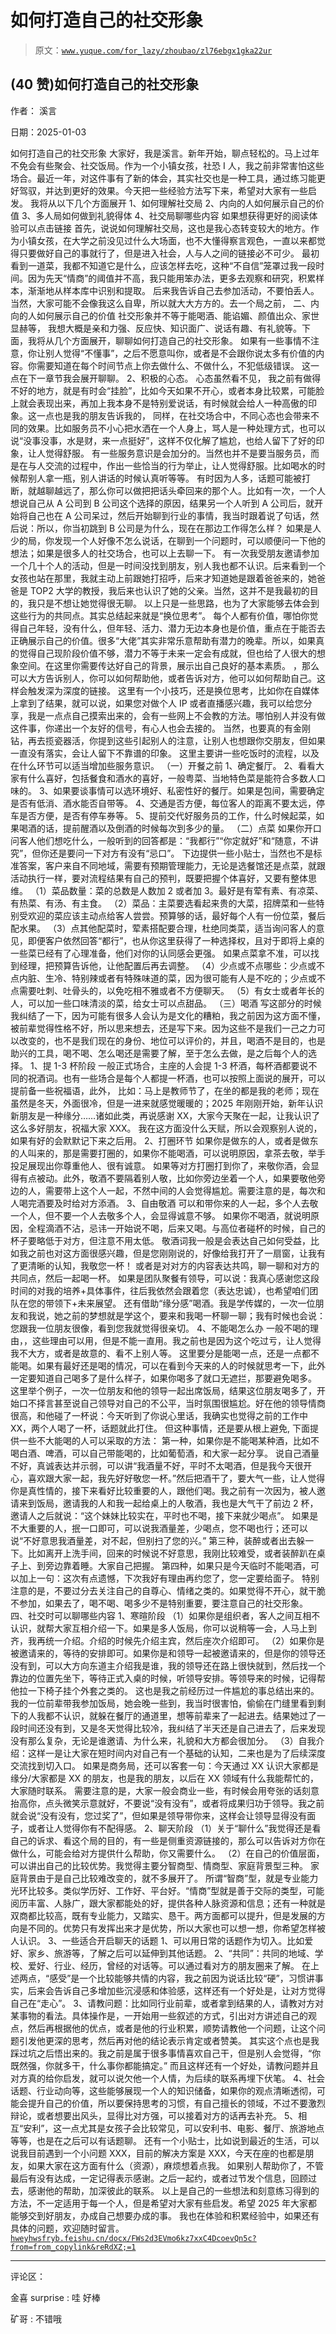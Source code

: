 # 如何打造自己的社交形象

> 原文：[`www.yuque.com/for_lazy/zhoubao/zl76ebgx1gka22ur`](https://www.yuque.com/for_lazy/zhoubao/zl76ebgx1gka22ur)

## (40 赞)如何打造自己的社交形象

作者： 溪言

日期：2025-01-03

如何打造自己的社交形象
大家好，我是溪言。新年开始，聊点轻松的。马上过年不免会有些聚会、社交饭局。作为一个小镇女孩，社恐 I 人，我之前非常害怕这些场合。最近一年，对这件事有了新的体会，其实社交也是一种工具，通过练习能更好驾驭，并达到更好的效果。今天把一些经验方法写下来，希望对大家有一些启发。
我将从以下几个方面展开 1、如何理解社交局 2、内向的人如何展示自己的价值 3、多人局如何做到礼貌得体 4、社交局聊哪些内容
如果想获得更好的阅读体验可以点击链接
首先，说说如何理解社交局，这也是我心态转变较大的地方。作为小镇女孩，在大学之前没见过什么大场面，也不大懂得察言观色，一直以来都觉得只要做好自己的事就行了，但是进入社会，人与人之间的链接必不可少。
最初看到一道菜，我都不知道它是什么，应该怎样去吃，这种“不自信”笼罩过我一段时间。因为先天“情商”的阈值并不高，我只能用笨办法，更多去观察和研究，积累样本，渐渐地从样本库中识别和提取。
后来我告诉自己去参加活动，不要怕丢人。 当然，大家可能不会像我这么自卑，所以就大大方方的。去一个局之前， 二、内向的人如何展示自己的价值
社交形象并不等于能喝酒、能谄媚、颜值出众、家世显赫等，
我想大概是亲和力强、反应快、知识面广、说话有趣、有礼貌等。下面，我将从几个方面展开，聊聊如何打造自己的社交形象。
如果有一些事情不注意，你让别人觉得“不懂事”，之后不愿意叫你，或者是不会跟你说太多有价值的内容。你需要知道在每个时间节点上你去做什么、不做什么，不犯低级错误。
这一点在下一章节我会展开聊聊。 2、积极的心态。 心态虽然看不见，
我之前有做得不好的地方，就是有时会“挂脸”，比如今天如果不开心，或者本身比较累，可能脸上就会表现出来，再加上我本身不是特别爱说话，有时候就会给人一种高傲的印象。这一点也是我的朋友告诉我的，
同样，在社交场合中，不同心态也会带来不同的效果。比如服务员不小心把水洒在一个人身上，骂人是一种处理方式，也可以说“没事没事，水是财，来一点挺好”，这样不仅化解了尴尬，也给人留下了好的印象，让人觉得舒服。
有一些服务意识是会加分的。当然也并不是要当服务员，而是在与人交流的过程中，作出一些恰当的行为举止，让人觉得舒服。比如喝水的时候帮别人拿一瓶，别人讲话的时候认真听等等。
有时因为人多，话题可能被打断，就越聊越远了，那么你可以做把把话头牵回来的那个人。比如有一次，一个人想说自己从 A 公司到 B 公司这个选择的原因，结果另一个人听到 A 公司后，就开始将自己也在 A 公司呆过，然后开始聊到行业的事情，我当时跟着说了句话，然后说：所以，你当初跳到 B 公司是为什么，现在在那边工作得怎么样？
如果是人少的局，你发现一个人好像不怎么说话，在聊到一个问题时，可以顺便问一下他的想法；如果是很多人的社交场合，也可以上去聊一下。
有一次我受朋友邀请参加一个几十个人的活动，但是一时间没找到朋友，别人我也都不认识。后来看到一个女孩也站在那里，我就主动上前跟她打招呼，后来才知道她是跟着爸爸来的，她爸爸是 TOP2 大学的教授，我后来也认识了她的父亲。当然，这并不是我最初的目的，我只是不想让她觉得很无聊。
以上只是一些思路，也为了大家能够去体会到这些行为的共同点。其实总结起来就是“换位思考”。
每个人都有价值，哪怕你觉得自己年轻，没有什么，但年轻、活力、潜力无边本身也是价值，重点在于能否去正确展示自己的价值。很多“大佬”其实非常乐意帮助有潜力的晚辈。所以，如果真的觉得自己现阶段价值不够，潜力不等于未来一定会有成就，但也给了人很大的想象空间。在这里你需要传达好自己的背景，展示出自己良好的基本素质。
，那么可以大方告诉别人，你可以如何帮助他，或者告诉对方，他可以如何帮助自己。这样会触发深为深度的链接。
这里有一个小技巧，还是换位思考，比如你在自媒体上拿到了结果，就可以说，如果您对做个人 IP 或者直播感兴趣，我可以给您分享，我是一点点自己摸索出来的，会有一些网上不会教的方法。哪怕别人并没有做这件事，你递出一个友好的信号，有心人也会去接的。
当然，也要真的有金刚钻，再去揽瓷器活，你提到这些引起别人的注意，让别人也想跟你交朋友，但如果一直没有落实，会让人留下不靠谱的印象。
这里主要讲一些吃饭时的流程，以及在什么环节可以适当增加些服务意识。 （一）开餐之前 1、确定餐厅。
2、看看大家有什么喜好，包括餐食和酒水的喜好，一般粤菜、当地特色菜是能符合多数人口味的。
3、如果要谈事情可以选环境好、私密性好的餐厅。如果是包间，需要确定是否有低消、酒水能否自带等。
4、交通是否方便，每位客人的距离不要太远，停车是否方便，是否有停车券等。
5、提前交代好服务员的工作，什么时候起菜，如果喝酒的话，提前醒酒以及倒酒的时候每次到多少的量。 （二）点菜
如果你开口问客人他们想吃什么，一般听到的回答都是：“我都行”“你定就好”和“随意，不讲究”，但你还是要问一下对方有没有“忌口”。
下边提供一些小贴士，当然也不是标准答案，客户来自不同地域，需要有预期管理能力，无论是选餐馆还是点菜，就跟活动执行一样，要对流程结果有自己的预判，既要把握个体喜好，又要有整体思维。
（1）菜品数量：菜的总数是人数加 2 或者加 3。最好是有荤有素、有凉菜、有热菜、有汤、有主食。
（2）菜品：主菜要选看起来贵的大菜，招牌菜和一些特别受欢迎的菜应该主动点给客人尝尝。预算够的话，最好每个人有一份位菜，餐后配水果。
（3）点其他配菜时，荤素搭配要合理，杜绝同类菜，适当询问客人的意见，即便客户依然回答“都行”，也从你这里获得了一种选择权，且对于即将上桌的一些菜已经有了心理准备，他们对你的认同感会更强。
如果点菜拿不准，可以找到经理，把预算告诉他，让他配置后再去调整。
（4）少点或不点哪些：少点或不点内脏、生冷、特别辣或者有特殊味道的菜，因为很可能有人是不吃的；少点或不点需要吐刺、吐骨头的，以免吃相不雅或者不方便聊天。
（5）有女士或者年长的人，可以加一些口味清淡的菜，给女士可以点甜品。 （三）喝酒
写这部分的时候我纠结了一下，因为可能有很多人会认为是文化的糟粕，我之前因为这方面不懂，被前辈觉得性格不好，所以思来想去，还是写下来。因为这些不是我们一己之力可以改变的，也不是我们现在的身份、地位可以评价的，并且，喝酒不是目的，也是助兴的工具，喝不喝、怎么喝还是需要了解，至于怎么去做，是之后每个人的选择。
1、提 1-3 杯阶段
一般正式场合，主座的人会提 1-3 杯酒，每杯酒都要说不同的祝酒词。也有一些场合是每个人都提一杯酒，也可以按照上面说的展开，可以提前备一些祝福语，此外，
比如：马上是教师节了，在坐的都是我的老师；现在虽然是冬天，外面很冷，但是一进来就感觉暖暖的；2025 年刚刚开始，新年认识新朋友是一种缘分……诸如此类，再说感谢 XX，大家今天聚在一起，让我认识了这么多好朋友，祝福大家 XXX。
我在这方面没什么天赋，所以会观察别人说的，如果有好的会默默记下来之后用。 2、打圈环节
如果你是做东的人，或者是做东的人叫来的，那是需要打圈的，如果你不能喝酒，可以说明原因，拿茶去敬，举手投足展现出你尊重他人、很有诚意。
如果等对方打圈打到你了，来敬你酒，会显得有点被动。此外，敬酒不要隔着别人敬，比如你旁边坐着一个人，如果要敬他旁边的人，需要带上这个人一起，不然中间的人会觉得尴尬。需要注意的是，每次和人喝完酒要及时给对方添酒。
3、自由敬酒 可以和带你来的人一起，多个人去敬一个人，但不要一个人去敬多个人，会显得诚意不够。
如果你不喝酒，就说明原因，全程滴酒不沾，忌讳一开始说不喝，后来又喝。与高位者碰杯的时候，自己的杯子要略低于对方，但注意不用太低。
敬酒词我一般是会表达自己如何受益，比如我之前也对这方面很感兴趣，但是您刚刚说的，好像给我打开了一扇窗，让我有了更清晰的认知，我敬您一杯！
或者是对对方的内容表达共鸣，聊一聊和对方的共同点，然后一起喝一杯。
如果是团队聚餐有领导，可以说：我真心感谢您这段时间的对我的培养+具体事件，往后我依然会跟着您（表达忠诚），也希望咱们团队在您的带领下+未来展望。
还有借助“缘分感”喝酒。我是学传媒的，一次一位朋友和我说，她之前的梦想就是学这个，要来和我喝一杯聊一聊；我有时候也会说：您跟我一位朋友很像，看到您我就觉得很亲切。
4、不能喝怎么办 一般不喝的理由，，这些理由可以用，但是不能一直用。我之前也是因为这个吃过亏，让人觉得我不大方，或者是故意的、看不上别人等。
这里要分是能喝一点，还是一点都不能喝。如果有最好还是喝的情况，可以在看到今天来的人的时候就思考一下，此外一定要知道自己喝多了是什么样子，如果你喝多了就口无遮拦，那要避免喝多。
这里举个例子，一次一位朋友和他的领导一起出席饭局，结果这位朋友喝多了，开始口不择言甚至说自己领导对自己的不公平，当时氛围很尴尬。好在他的领导情商很高，和他碰了一杯说：今天听到了你说心里话，我确实也觉得之前的工作中 XX，两个人喝了一杯，话题就此打住。
但这种事情，还是要从根上避免, 下面提供一些不大能喝的人可以采取的方法：
第一种，如果你是不能喝某种酒，比如不喝白酒、啤酒，可以自己带能喝的，比如葡萄酒，和大家一起分享。
说自己酒量不好，真诚表达并示弱，可以讲“我酒量不好，平时不太喝酒，但是我今天很开心，喜欢跟大家一起，我先好好敬您一杯。”然后把酒干了，要大气一些，让人觉得你是真性情的，接下来看好比较重要的人，跟他们喝。我之前有一次因为，被人邀请来到饭局，邀请我的人和我一起给桌上的人敬酒，我也是大气干了前边 2 杯，邀请人之后就说：“这个妹妹比较实在，平时也不喝，接下来就少喝点”。
如果是不大重要的人，抿一口即可，可以说我酒量差，少喝点，您不喝也行；还可以说“不好意思我酒量差，对不起，但别扫了您的兴。”
第三种，装醉或者出去躲一下。比如离开上洗手间，回来的时候说不好意思，我刚比较难受，或者装醉趴在桌子上、到旁边靠着睡。大家自己把握。
第四种，如果只是今天临时不能喝酒，可以加上一句：这次有点遗憾，下次我好有理由再约您了，您一定要给面子。
特别注意的是，不要过分去关注自己的自尊心、情绪之类的。如果觉得不开心，就干脆不参加，如果去了，喝不喝、喝多少不是特别重要，要注意自己的社交形象。
四、社交时可以聊哪些内容 1、寒暄阶段
（1）如果你是组织者，客人之间互相不认识，就帮大家互相介绍一下。如果是多人饭局，你可以说稍等一会，人马上到齐，我再统一介绍。介绍的时候先介绍主宾，然后座次介绍即可。
（2）如果你是被邀请来的，等待的安排即可。如果你是和领导一起被邀请来的，但是你的领导还没有到，可以大方向东道主介绍我是谁，我的领导还在路上很快就到，然后找一个靠边的位置先坐下，等待正式入桌的时候，听领导安排。等领导来的时候，记得帮他拉一下椅子挂个外套之类的。
这也是我之前经历过一件尴尬的事总结出来的。我的一位前辈带我参加饭局，她会晚一些到，我当时很害怕，偷偷在门缝里看到剩下的人我都不认识，就躲在餐厅的通道里，想等前辈来了一起进去。结果她过了一段时间还没有到，又是冬天觉得比较冷，我纠结了半天还是自己进去了，后来发现没有那么复杂，无论是谁邀请、为什么来，礼貌和大方都会很加分。
（3）自我介绍：这样一是让大家在短时间内对自己有一个基础的认知，二来也是为了后续深度交流找到切入口。 如果是商务局，还可以客套一句：今天通过 XX
认识大家都是缘分/大家都是 XX 的朋友，也是我的朋友，以后在 XX 领域有什么我能帮忙的，大家随时联系。
需要注意的是，大家一般会商业一些，有时候会用夸张的话刻意抬高你，点头微笑示意就好，不要说“没有没有”，或者将成果归功于领导。我之前就会说“没有没有，您过奖了”，但如果是领导带你来，这样会让领导显得没有面子，或者让人觉得你有不配得感。
2、聊天阶段
（1）关于“聊什么”我觉得还是看自己的诉求、看这个局的目的，有一些是侧重资源链接的，那么可以告诉对方你在做什么，可能会给对方提供什么帮助，你又需要什么。
（2）在自己的价值层面，可以讲出自己的比较优势。我觉得主要分智商型、情商型、家庭背景型三种。 家庭背景由于是自己比较难改变的，就不多展开了。
所谓“智商”型，就是专业能力光环比较多。类似学历好、工作好、平台好。“情商”型就是善于交际的类型，可能阅历丰富、人脉广，跟大家都能处的好，提供各种人脉资源和信息；还有一种就是双商都比较高，既有专业能力，又踏实、恳干。两方面都可以提升，但是发展的方向是不同的。优势只有发挥出来才是优势，所以大家也可以想一想，你希望怎样被人认识。
3、一些适合开启聊天的话题 1、可以用日常的话题作为切入。比如爱好、家乡、旅游等，了解之后可以延伸到其他话题。
2、“共同”：共同的地域、学校、爱好、行业、经历，曾经的对话等。可以通过看对方的朋友圈来了解。
在上述两点，“感受”是一个比较能够共情的内容，我之前因为说话比较“硬”，习惯讲事实，后来会告诉自己多增加些沉浸感和体验感，这样还有一个好处是，让对方觉得自己在“走心”。
3、请教问题：比如同行业前辈，或者拿到结果的人，请教对方对某事物的看法。具体操作是，一开始用一些叙述的方式，引出对方讲述自己的观点，然后再根据他的优点，或者是他的行业积累，顺势请教他一个问题，让这个问题引发他更深的思考，然后再对他的结论表示肯定或者赞美。
其实这个点也是我踩过坑之后悟出来的。我之前是属于很多事情喜欢自己干，但是别人会觉得，“你既然强，你就多干，什么事你都能搞定。”
而且这样还有一个好处，请教问题并且对方真的给你启发，就可以说欠他一个人情，为后续的联系再埋下伏笔。
4、社会话题、行业动向等，这些能够展现一个人的知识储备，如果你的观点清晰透彻，可能会提升自己的价值，所以要保持思考的习惯，有自己擅长的领域，不过不要激烈辩论，或者想要出风头，显得比对方强，可以接着对方的话再去补充。
5、相互“安利”，这一点尤其是女孩子会比较常见，可以安利书、电影、餐厅、旅游地点等等，也是在之后可以有话题聊。
还有一个小贴士，比如说到最近的生活，可以说我目前遇到一个小问题 XXX，目前的解决方案是 XXX，今天在座的也都是朋友，如果大家在这方面有什么（资源），麻烦想着点我。
如果别人帮助你了，不管最后有没有达成，一定记得表示感谢。之后一起约，或者过节发个信息，回顾过去，感谢他的帮助，加深彼此的联系。
以上是自己的一些想法和刻意练习得到的方法，不一定适用于每一个人，但是希望对大家有些启发。希望 2025 年大家都能够交到好朋友，办成自己想要办成的事。
我也在体验和积累经验中，如果还有具体的问题，欢迎随时留言。[`hweyhwsfryb.feishu.cn/docx/FWs2d3EVmo6kz7xxC4DcoevQn5c?from=from_copylink&reRdXZ;=1`](https://hweyhwsfryb.feishu.cn/docx/FWs2d3EVmo6kz7xxC4DcoevQn5c?from=from_copylink&reRdXZ;=1)

* * *

评论区：

金喜 surprise : 哇 好棒

矿哥 : 不错哦